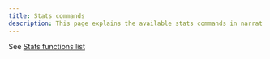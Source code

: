 ```yaml
---
title: Stats commands
description: This page explains the available stats commands in narrat
---
```


See [Stats functions list](/scripting/all-commands#stats)
